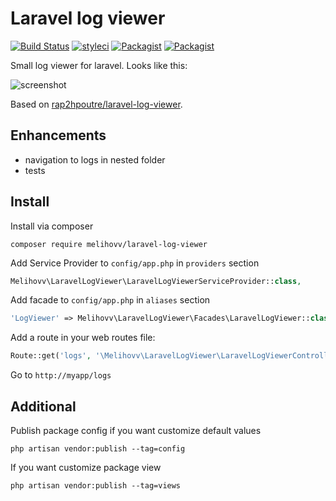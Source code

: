 Laravel log viewer
==================

[![Build Status](https://travis-ci.org/melihovv/laravel-log-viewer.svg?branch=master)](https://travis-ci.org/melihovv/laravel-log-viewer)
[![styleci](https://styleci.io/repos/78041678/shield)](https://styleci.io/repos/78041678)
[![Packagist](https://img.shields.io/packagist/v/melihovv/laravel-log-viewer.svg)]()
[![Packagist](https://img.shields.io/packagist/l/melihovv/laravel-log-viewer.svg)](https://packagist.org/packages/melihovv/laravel-log-viewer)

Small log viewer for laravel. Looks like this:

![screenshot](https://cloud.githubusercontent.com/assets/8608721/21664637/e34b26e2-d2f8-11e6-8a7e-721f0009adb4.png)

Based on [rap2hpoutre/laravel-log-viewer](https://github.com/rap2hpoutre/laravel-log-viewer).

Enhancements
------------
- navigation to logs in nested folder
- tests

Install
-------
Install via composer
```
composer require melihovv/laravel-log-viewer
```

Add Service Provider to `config/app.php` in `providers` section
```php
Melihovv\LaravelLogViewer\LaravelLogViewerServiceProvider::class,
```

Add facade to `config/app.php` in `aliases` section
```php
'LogViewer' => Melihovv\LaravelLogViewer\Facades\LaravelLogViewer::class,
```

Add a route in your web routes file:
```php 
Route::get('logs', '\Melihovv\LaravelLogViewer\LaravelLogViewerController@index');
```

Go to `http://myapp/logs`

Additional
----------

Publish package config if you want customize default values
```
php artisan vendor:publish --tag=config
```

If you want customize package view
```
php artisan vendor:publish --tag=views
```
